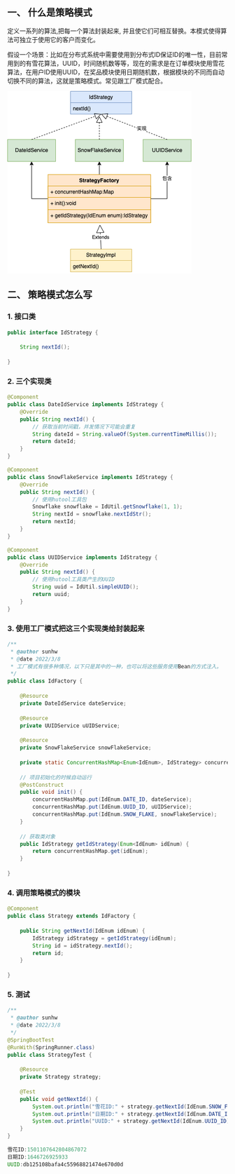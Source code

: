 ## 一、 什么是策略模式

定义一系列的算法,把每一个算法封装起来, 并且使它们可相互替换。本模式使得算法可独立于使用它的客户而变化。

假设一个场景：比如在分布式系统中需要使用到分布式ID保证ID的唯一性，目前常用到的有雪花算法，UUID，时间随机数等等，现在的需求是在订单模块使用雪花算法，在用户ID使用UUID，在奖品模块使用日期随机数，根据模块的不同而自动切换不同的算法，这就是策略模式。常见跟工厂模式配合。

![strategy](../../../assets/img/strategy.png)

## 二、 策略模式怎么写

### 1. 接口类

```java
public interface IdStrategy {
    
    String nextId();

}
```

### 2. 三个实现类

```java
@Component
public class DateIdService implements IdStrategy {
    @Override
    public String nextId() {
        // 获取当前时间戳，并发情况下可能会重复
        String dateId = String.valueOf(System.currentTimeMillis());
        return dateId;
    }
}
```

```java
@Component
public class SnowFlakeService implements IdStrategy {
    @Override
    public String nextId() {
        // 使用hutool工具包
        Snowflake snowflake = IdUtil.getSnowflake(1, 1);
        String nextId = snowflake.nextIdStr();
        return nextId;
    }
}
```

```java
@Component
public class UUIDService implements IdStrategy {
    @Override
    public String nextId() {
        // 使用hutool工具类产生的UUID
        String uuid = IdUtil.simpleUUID();
        return uuid;
    }
}
```

### 3. 使用工厂模式把这三个实现类给封装起来

```java
/**
 * @author sunhw
 * @date 2022/3/8
 * 工厂模式有很多种情况，以下只是其中的一种，也可以将这些服务使用Bean的方式注入。
 */
public class IdFactory {

    @Resource
    private DateIdService dateService;

    @Resource
    private UUIDService uUIDService;

    @Resource
    private SnowFlakeService snowFlakeService;

    private static ConcurrentHashMap<Enum<IdEnum>, IdStrategy> concurrentHashMap = new ConcurrentHashMap<>();

  	// 项目初始化的时候自动运行
    @PostConstruct
    public void init() {
        concurrentHashMap.put(IdEnum.DATE_ID, dateService);
        concurrentHashMap.put(IdEnum.UUID_ID, uUIDService);
        concurrentHashMap.put(IdEnum.SNOW_FLAKE, snowFlakeService);
    }
  
  	// 获取类对象
  	public IdStrategy getIdStrategy(Enum<IdEnum> idEnum) {
        return concurrentHashMap.get(idEnum);
    }

}
```

### 4. 调用策略模式的模块

```java
@Component
public class Strategy extends IdFactory {

   	public String getNextId(IdEnum idEnum) {
        IdStrategy idStrategy = getIdStrategy(idEnum);
        String id = idStrategy.nextId();
        return id;
    }

}
```

### 5. 测试

```java
/**
 * @author sunhw
 * @date 2022/3/8
 */
@SpringBootTest
@RunWith(SpringRunner.class)
public class StrategyTest {

    @Resource
    private Strategy strategy;

    @Test
    public void getNextId() {
        System.out.println("雪花ID:" + strategy.getNextId(IdEnum.SNOW_FLAKE));
        System.out.println("日期ID:" + strategy.getNextId(IdEnum.DATE_ID));
        System.out.println("UUID:" + strategy.getNextId(IdEnum.UUID_ID));
    }
}
```

```java
雪花ID:1501107642804867072
日期ID:1646726925933
UUID:db125108bafa4c55968821474e670d0d
```


